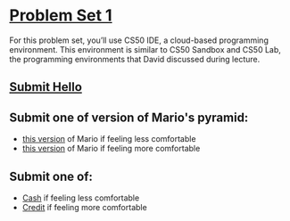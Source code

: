 # [Problem Set 1](https://cs50.harvard.edu/x/2020/psets/1/)

For this problem set, you’ll use CS50 IDE, a cloud-based programming environment. This environment is similar to CS50 Sandbox and CS50 Lab, the programming environments that David discussed during lecture.

## [Submit Hello](https://cs50.harvard.edu/x/2020/psets/1/hello/)

## Submit one of version of Mario's pyramid:

* [this version](https://cs50.harvard.edu/x/2020/psets/1/mario/less/) of Mario if feeling less comfortable
* [this version](https://cs50.harvard.edu/x/2020/psets/1/mario/more/) of Mario if feeling more comfortable

## Submit one of:

* [Cash](https://cs50.harvard.edu/x/2020/psets/1/cash/) if feeling less comfortable
* [Credit](https://cs50.harvard.edu/x/2020/psets/1/credit/) if feeling more comfortable
